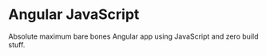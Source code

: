 # Angular JavaScript
Absolute maximum bare bones Angular app using JavaScript and zero build stuff.
